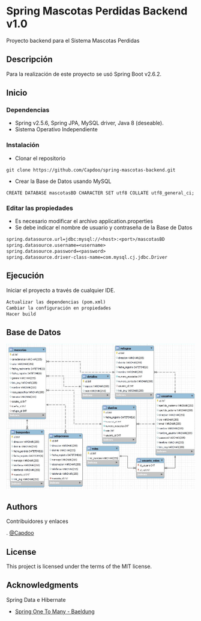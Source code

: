 # Spring Mascotas Perdidas Backend v1.0

Proyecto backend para el Sistema Mascotas Perdidas

## Descripción

Para la realización de este proyecto se usó Spring Boot v2.6.2.

## Inicio

### Dependencias

* Spring v2.5.6, Spring JPA, MySQL driver, Java 8 (deseable).
* Sistema Operativo Independiente

### Instalación

* Clonar el repositorio
```
git clone https://github.com/Capdoo/spring-mascotas-backend.git

```

* Crear la Base de Datos usando MySQL
```
CREATE DATABASE mascotasBD CHARACTER SET utf8 COLLATE utf8_general_ci;

```


### Editar las propiedades

* Es necesario modificar el archivo application.properties
* Se debe indicar el nombre de usuario y contraseña de la Base de Datos

```
spring.datasource.url=jdbc:mysql://<host>:<port>/mascotasBD
spring.datasource.username=<username>
spring.datasource.password=<password>
spring.datasource.driver-class-name=com.mysql.cj.jdbc.Driver

```

## Ejecución

Iniciar el proyecto a través de cualquier IDE.
```
Actualizar las dependencias (pom.xml)
Cambiar la configuración en propiedades
Hacer build
```


## Base de Datos
![plot](./src/main/resources/static/BaseDatos.jpg)

## Authors

Contribuidores y enlaces

. [@Capdoo](https://github.com/Capdoo)


## License

This project is licensed under the terms of the MIT license.

## Acknowledgments

Spring Data e Hibernate
* [Spring One To Many - Baeldung](https://www.baeldung.com/hibernate-one-to-many)
